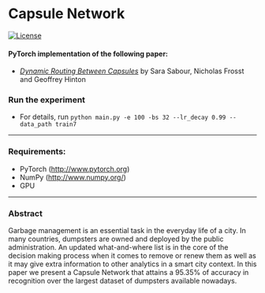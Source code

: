 # Capsule Network #
[![License](https://img.shields.io/github/license/mashape/apistatus.svg?maxAge=2592000)](LICENSE)

#### PyTorch implementation of the following paper:
* [_Dynamic Routing Between Capsules_](https://arxiv.org/abs/1710.09829) by Sara Sabour, Nicholas Frosst and Geoffrey Hinton

### Run the experiment
* For details, run `python main.py -e 100 -bs 32 --lr_decay 0.99 --data_path train7`

______

### Requirements:
* PyTorch (http://www.pytorch.org)
* NumPy (http://www.numpy.org/)
* GPU

______

### Abstract

Garbage management is an essential task in the everyday life of a city. In many countries, dumpsters are owned and deployed by the public administration. An updated what-and-where list is in the core of the decision making process when it comes to remove or renew them as well as it may give extra information to other analytics in a smart city context. In this paper we present a Capsule Network that attains a 95.35% of accuracy in recognition over the largest dataset of dumpsters available nowadays.

